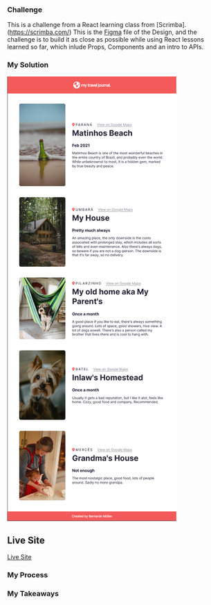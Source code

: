 ### Challenge
This is a challenge from a React learning class from [Scrimba].(https://scrimba.com/) This is the [Figma](https://www.figma.com/file/QG4cOExkdbIbhSfWJhs2gs/Travel-Journal) file of the Design, and the challenge is to build it as close as possible while using React lessons learned so far, which inlude Props, Components and an intro to APIs.

### My Solution
![Preview](/preview.png)

## Live Site

[Live Site](https://personal-travel-journal.netlify.app/)

### My Process

### My Takeaways
